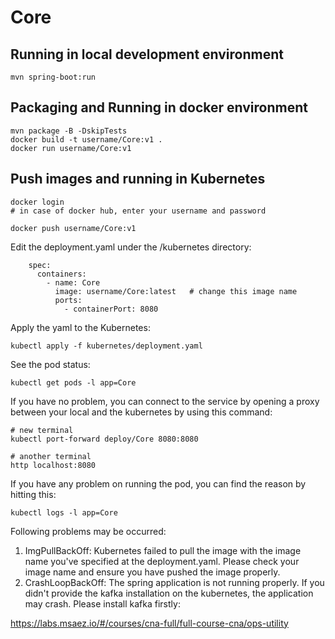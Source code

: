 # Core

## Running in local development environment

```
mvn spring-boot:run
```

## Packaging and Running in docker environment

```
mvn package -B -DskipTests
docker build -t username/Core:v1 .
docker run username/Core:v1
```

## Push images and running in Kubernetes

```
docker login 
# in case of docker hub, enter your username and password

docker push username/Core:v1
```

Edit the deployment.yaml under the /kubernetes directory:
```
    spec:
      containers:
        - name: Core
          image: username/Core:latest   # change this image name
          ports:
            - containerPort: 8080

```

Apply the yaml to the Kubernetes:
```
kubectl apply -f kubernetes/deployment.yaml
```

See the pod status:
```
kubectl get pods -l app=Core
```

If you have no problem, you can connect to the service by opening a proxy between your local and the kubernetes by using this command:
```
# new terminal
kubectl port-forward deploy/Core 8080:8080

# another terminal
http localhost:8080
```

If you have any problem on running the pod, you can find the reason by hitting this:
```
kubectl logs -l app=Core
```

Following problems may be occurred:

1. ImgPullBackOff:  Kubernetes failed to pull the image with the image name you've specified at the deployment.yaml. Please check your image name and ensure you have pushed the image properly.
1. CrashLoopBackOff: The spring application is not running properly. If you didn't provide the kafka installation on the kubernetes, the application may crash. Please install kafka firstly:

https://labs.msaez.io/#/courses/cna-full/full-course-cna/ops-utility

